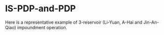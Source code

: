 # IS-PDP-and-PDP
Here is a representative example of 3-reservoir (Li-Yuan, A-Hai and Jin-An-Qiao) impoundment operation.
